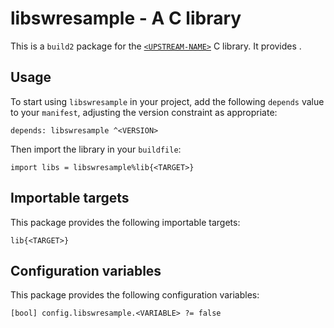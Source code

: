 # libswresample - A C library

This is a `build2` package for the [`<UPSTREAM-NAME>`](https://<UPSTREAM-URL>)
C library. It provides <SUMMARY-OF-FUNCTIONALITY>.


## Usage

To start using `libswresample` in your project, add the following `depends`
value to your `manifest`, adjusting the version constraint as appropriate:

```
depends: libswresample ^<VERSION>
```

Then import the library in your `buildfile`:

```
import libs = libswresample%lib{<TARGET>}
```


## Importable targets

This package provides the following importable targets:

```
lib{<TARGET>}
```

<DESCRIPTION-OF-IMPORTABLE-TARGETS>


## Configuration variables

This package provides the following configuration variables:

```
[bool] config.libswresample.<VARIABLE> ?= false
```

<DESCRIPTION-OF-CONFIG-VARIABLES>
